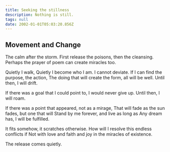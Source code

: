 ```yaml
---
title: Seeking the stillness
description: Nothing is still.
tags: null
date: 2002-01-01T05:03:20.856Z
---
```


## Movement and Change

The calm after the storm.
First release the poisons,
then the cleansing.
Perhaps the prayer of poem can create miracles too.

Quietly I walk, Quietly I become who I am.
I cannot deviate. If I can find the purpose, the action,
The doing that will create the form, all will be well.
Until then, I will drift.

If there was a goal that I could point to,
I would never give up.
Until then, I will roam.

If there was a point that appeared, not as a mirage,
That will fade as the sun fades, but one that will
Stand by me forever, and live as long as
Any dream has, I will be fulfilled.

It fits somehow, it scratches otherwise.
How will I resolve this endless conflicts if
Not with love and faith and joy in the miracles of existence.

The release comes quietly.
